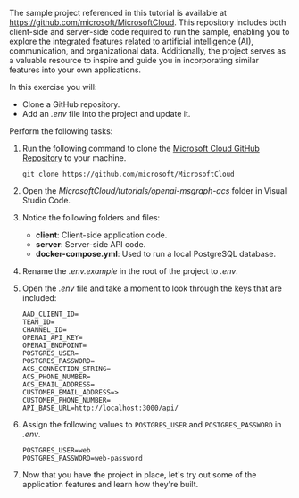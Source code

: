 <!-- markdownlint-disable MD041 -->

The sample project referenced in this tutorial is available at https://github.com/microsoft/MicrosoftCloud. This repository includes both client-side and server-side code required to run the sample, enabling you to explore the integrated features related to artificial intelligence (AI), communication, and organizational data. Additionally, the project serves as a valuable resource to inspire and guide you in incorporating similar features into your own applications.

In this exercise you will:

- Clone a GitHub repository.
- Add an *.env* file into the project and update it.

Perform the following tasks:

1. Run the following command to clone the [Microsoft Cloud GitHub Repository](https://github.com/microsoft/MicrosoftCloud) to your machine.

    ```console
    git clone https://github.com/microsoft/MicrosoftCloud
    ```

1. Open the *MicrosoftCloud/tutorials/openai-msgraph-acs* folder in Visual Studio Code.

1. Notice the following folders and files:

    - **client**: Client-side application code.
    - **server**: Server-side API code.
    - **docker-compose.yml**: Used to run a local PostgreSQL database.

1. Rename the *.env.example* in the root of the project to *.env*. 

1. Open the *.env* file and take a moment to look through the keys that are included:

    ```
    AAD_CLIENT_ID=
    TEAM_ID=
    CHANNEL_ID=
    OPENAI_API_KEY=
    OPENAI_ENDPOINT=
    POSTGRES_USER=
    POSTGRES_PASSWORD=
    ACS_CONNECTION_STRING=
    ACS_PHONE_NUMBER=
    ACS_EMAIL_ADDRESS=
    CUSTOMER_EMAIL_ADDRESS=>
    CUSTOMER_PHONE_NUMBER=
    API_BASE_URL=http://localhost:3000/api/
    ```

1. Assign the following values to `POSTGRES_USER` and `POSTGRES_PASSWORD` in *.env*.

    ```
    POSTGRES_USER=web
    POSTGRES_PASSWORD=web-password
    ```

1. Now that you have the project in place, let's try out some of the application features and learn how they're built.
